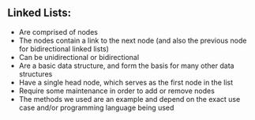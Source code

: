 ## Linked Lists:

-   Are comprised of nodes
-   The nodes contain a link to the next node (and also the previous node for bidirectional linked lists)
-   Can be unidirectional or bidirectional
-   Are a basic data structure, and form the basis for many other data structures
-   Have a single head node, which serves as the first node in the list
-   Require some maintenance in order to add or remove nodes
-   The methods we used are an example and depend on the exact use case and/or programming language being used
